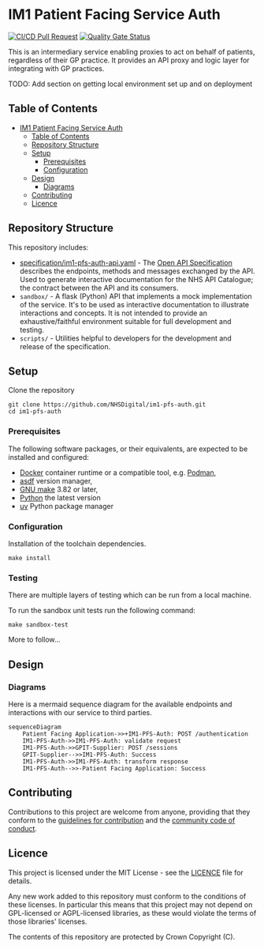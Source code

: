 # IM1 Patient Facing Service Auth

[![CI/CD Pull Request](https://github.com/nhs-england-tools/repository-template/actions/workflows/cicd-1-pull-request.yaml/badge.svg)](https://github.com/NHSDigital/im1-pfs-auth/actions/workflows/cicd-1-pull-request.yaml)
[![Quality Gate Status](https://sonarcloud.io/api/project_badges/measure?project=repository-template&metric=alert_status)](https://sonarcloud.io/summary/new_code?id=im1-pfs-auth)

This is an intermediary service enabling proxies to act on behalf of patients, regardless of their GP practice. It provides an API proxy and logic layer for integrating with GP practices.

TODO: Add section on getting local environment set up and on deployment

## Table of Contents

- [IM1 Patient Facing Service Auth](#im1-patient-facing-service-auth)
  - [Table of Contents](#table-of-contents)
  - [Repository Structure](#repository-structure)
  - [Setup](#setup)
    - [Prerequisites](#prerequisites)
    - [Configuration](#configuration)
  - [Design](#design)
    - [Diagrams](#diagrams)
  - [Contributing](#contributing)
  - [Licence](#licence)

## Repository Structure

This repository includes:

- [specification/im1-pfs-auth-api.yaml](./specificationim1-pfs-auth-api.yaml) - The [Open API Specification](https://swagger.io/docs/specification/about/) describes the endpoints, methods and messages exchanged by the API. Used to generate interactive documentation for the NHS API Catalogue; the contract between the API and its consumers.
- `sandbox/` - A flask (Python) API that implements a mock implementation of the service. It's to be used as interactive documentation to illustrate interactions and concepts. It is not intended to provide an exhaustive/faithful environment suitable for full development and testing.
- `scripts/` - Utilities helpful to developers for the development and release of the specification.

## Setup

Clone the repository

```shell
git clone https://github.com/NHSDigital/im1-pfs-auth.git
cd im1-pfs-auth
```

### Prerequisites

The following software packages, or their equivalents, are expected to be installed and configured:

- [Docker](https://www.docker.com/) container runtime or a compatible tool, e.g. [Podman](https://podman.io/),
- [asdf](https://asdf-vm.com/) version manager,
- [GNU make](https://www.gnu.org/software/make/) 3.82 or later,
- [Python](https://www.python.org/) the latest version
- [uv](https://docs.astral.sh/uv/) Python package manager

### Configuration

Installation of the toolchain dependencies.

```shell
make install
```

### Testing

There are multiple layers of testing which can be run from a local machine.

To run the sandbox unit tests run the following command:

```shell
make sandbox-test
```

More to follow...

## Design

### Diagrams

Here is a mermaid sequence diagram for the available endpoints and interactions with our service to third parties.

```mermaid
sequenceDiagram
    Patient Facing Application->>+IM1-PFS-Auth: POST /authentication
    IM1-PFS-Auth->>IM1-PFS-Auth: validate request
    IM1-PFS-Auth->>GPIT-Supplier: POST /sessions
    GPIT-Supplier-->>IM1-PFS-Auth: Success
    IM1-PFS-Auth->>IM1-PFS-Auth: transform response
    IM1-PFS-Auth-->>-Patient Facing Application: Success
```

## Contributing

Contributions to this project are welcome from anyone, providing that they conform to the [guidelines for contribution](./docs/developer-guides/CONTRIBUTING.md) and the [community code of conduct](./docs/developer-guides/CODE_OF_CONDUCT.md).

## Licence

This project is licensed under the MIT License - see the [LICENCE](./LICENCE.md) file for details.

Any new work added to this repository must conform to the conditions of these licenses. In particular this means that this project may not depend on GPL-licensed or AGPL-licensed libraries, as these would violate the terms of those libraries' licenses.

The contents of this repository are protected by Crown Copyright (C).
